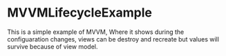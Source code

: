 # MVVMLifecycleExample
This is a simple example of MVVM, Where it shows during the configuaration changes, 
views can be destroy and recreate but values will survive because of view model.
